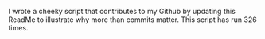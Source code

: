 I wrote a cheeky script that contributes to my Github by updating this ReadMe to illustrate why more than commits matter. This script has run 326 times.